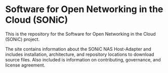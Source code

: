 # Software for Open Networking in the Cloud (SONiC)

This is the repository for the Software for Open Networking in the Cloud (SONiC) project.

The site contains information about the SONiC NAS Host-Adapter and includes installation, architecture, and repository locations to download source files. Also included is information on contributing, governance, and license agreement. 
